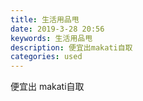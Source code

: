 ```yaml
---
title: 生活用品甩
date: 2019-3-28 20:56
keywords: 生活用品甩
description: 便宜出makati自取
categories: used
---
```

<td class="t_f" id="postmessage_3332935">

<img alt="" border="0" class="zoom" data-cf-modified-ec490af3363d389e8b7d63e4-="" file="http://www.flw.ph/data/appbyme/upload/image/201903/28/sONvEXclwdRq.jpg" id="aimg_S1M5z" lazyloadthumb="1" onclick="" onmouseover="" src="http://www.flw.ph/data/appbyme/upload/image/201903/28/sONvEXclwdRq.jpg"/><br/>
<img alt="" border="0" class="zoom" data-cf-modified-ec490af3363d389e8b7d63e4-="" file="http://www.flw.ph/data/appbyme/upload/image/201903/28/EGUsgZnH4lBW.jpg" id="aimg_f6DHs" lazyloadthumb="1" onclick="" onmouseover="" src="http://www.flw.ph/data/appbyme/upload/image/201903/28/EGUsgZnH4lBW.jpg"/><br/>
<img alt="" border="0" class="zoom" data-cf-modified-ec490af3363d389e8b7d63e4-="" file="http://www.flw.ph/data/appbyme/upload/image/201903/28/7YjYTlinIE6Z.jpg" id="aimg_UGkiG" lazyloadthumb="1" onclick="" onmouseover="" src="http://www.flw.ph/data/appbyme/upload/image/201903/28/7YjYTlinIE6Z.jpg"/><br/>
<img alt="" border="0" class="zoom" data-cf-modified-ec490af3363d389e8b7d63e4-="" file="http://www.flw.ph/data/appbyme/upload/image/201903/28/1PBLL6DkhFn1.jpg" id="aimg_uiSic" lazyloadthumb="1" onclick="" onmouseover="" src="http://www.flw.ph/data/appbyme/upload/image/201903/28/1PBLL6DkhFn1.jpg"/><br/>
<img alt="" border="0" class="zoom" data-cf-modified-ec490af3363d389e8b7d63e4-="" file="http://www.flw.ph/data/appbyme/upload/image/201903/28/xqzlBeaKKPKS.jpg" id="aimg_nZ3rI" lazyloadthumb="1" onclick="" onmouseover="" src="http://www.flw.ph/data/appbyme/upload/image/201903/28/xqzlBeaKKPKS.jpg"/><br/>
<img alt="" border="0" class="zoom" data-cf-modified-ec490af3363d389e8b7d63e4-="" file="http://www.flw.ph/data/appbyme/upload/image/201903/28/QKn6DMhbHhat.jpg" id="aimg_bK52J" lazyloadthumb="1" onclick="" onmouseover="" src="http://www.flw.ph/data/appbyme/upload/image/201903/28/QKn6DMhbHhat.jpg"/><br/>
<img alt="" border="0" class="zoom" data-cf-modified-ec490af3363d389e8b7d63e4-="" file="http://www.flw.ph/data/appbyme/upload/image/201903/28/QsbqXhWc9PWK.jpg" id="aimg_I33R3" lazyloadthumb="1" onclick="" onmouseover="" src="http://www.flw.ph/data/appbyme/upload/image/201903/28/QsbqXhWc9PWK.jpg"/><br/>
<img alt="" border="0" class="zoom" data-cf-modified-ec490af3363d389e8b7d63e4-="" file="http://www.flw.ph/data/appbyme/upload/image/201903/28/CQMSxJt6zvm6.jpg" id="aimg_Srr1m" lazyloadthumb="1" onclick="" onmouseover="" src="http://www.flw.ph/data/appbyme/upload/image/201903/28/CQMSxJt6zvm6.jpg"/><br/>
<img alt="" border="0" class="zoom" data-cf-modified-ec490af3363d389e8b7d63e4-="" file="http://www.flw.ph/data/appbyme/upload/image/201903/28/nKbfqnYpv67o.jpg" id="aimg_X1yJs" lazyloadthumb="1" onclick="" onmouseover="" src="http://www.flw.ph/data/appbyme/upload/image/201903/28/nKbfqnYpv67o.jpg"/><br/>
<img alt="" border="0" class="zoom" data-cf-modified-ec490af3363d389e8b7d63e4-="" file="http://www.flw.ph/data/appbyme/upload/image/201903/28/Lu8cB4rBFbSO.jpg" id="aimg_PbQhf" lazyloadthumb="1" onclick="" onmouseover="" src="http://www.flw.ph/data/appbyme/upload/image/201903/28/Lu8cB4rBFbSO.jpg"/><br/>
便宜出 makati自取<br/>
<br/>
</td>
